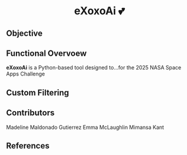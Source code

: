 <h1 align="center"> eXoxoAi 💕</h1>

## Objective

## Functional Overvoew
**eXoxoAi** is a Python-based tool designed to...for the 2025 NASA Space Apps Challenge

## Custom Filtering


## Contributors
Madeline Maldonado Gutierrez
Emma McLaughlin
Mimansa Kant

## References
